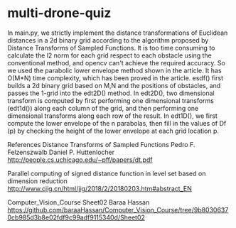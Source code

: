# multi-drone-quiz
In main.py, we strictly implement the distance transformations of Euclidean distances in a 2d binary grid according to the algorithm proposed by Distance Transforms of Sampled Functions.
It is too time consuming to calculate the l2 norm for each grid respect to each obstacle using the conventional method, and opencv can't achieve the required accuracy. So we used the parabolic lower envelope method shown in the article. It has O(M*N) time complexity, which has been proved in the article.
esdf() first builds a 2d binary grid based on M,N and the positions of obstacles, and passes the 1-grid into the edt2D() method.
In edt2D(), two dimensional transform is computed by first performing one dimensional transforms (edt1d()) along each column of the grid, and then performing one dimensional transforms along each row of the result.
In edt1D(), we first compute the lower envelope of the n parabolas, then fill in the values of Df (p) by checking the height of the lower envelope at each grid location p.

References
Distance Transforms of Sampled Functions
Pedro F. Felzenszwalb Daniel P. Huttenlocher
http://people.cs.uchicago.edu/~pff/papers/dt.pdf

Parallel computing of signed distance function in level set based on dimension reduction
http://www.cjig.cn/html/jig/2018/2/20180203.htm#abstract_EN

Computer_Vision_Course Sheet02
Baraa Hassan
https://github.com/baraaHassan/Computer_Vision_Course/tree/9b80306370cb985d3b8e02fdf9c99adf9115340d/Sheet02